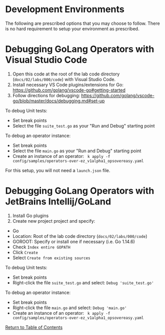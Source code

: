 # Development Environments

The following are prescribed options that you may choose to follow. There is no hard requirement to setup your environment as prescribed.

# Debugging GoLang Operators with Visual Studio Code

1. Open this code at the root of the lab code directory (`docs/02/labs/000/code`) with Visual Studio Code. 
2. Install necessary VS Code plugins/extensions for Go:  https://github.com/golang/vscode-go#getting-started
3. Follow directions for debugging: https://github.com/golang/vscode-go/blob/master/docs/debugging.md#set-up


To debug Unit tests: 
- Set break points
- Select the file `suite_test.go` as your "Run and Debug" starting point

To debug an operator instance:
- Set break points 
- Select the file `main.go` as your "Run and Debug" starting point
- Create an instance of an operator: ` k apply -f config/samples/operators-over-ez_v1alpha1_opsovereasy.yaml`

For this setup, you will not need a `launch.json` file.

# Debugging GoLang Operators with JetBrains Intellij/GoLand

1. Install Go plugins
2. Create new project project and specify: 
- Go
- Location: Root of the lab code directory (`docs/02/labs/000/code`) 
- GOROOT: Specify or install one if necessary (i.e. Go 1.14.6)
- Check `Index entire GOPATH`
- Click `Create`
- Select `Create from existing sources`

To debug Unit tests: 
- Set break points
- Right-click the file `suite_test.go` and select: `Debug 'suite_test.go'`

To debug an operator instance:
- Set break points 
- Right-click the file `main.go` and select: `Debug 'main.go'`
- Create an instance of an operator: ` k apply -f config/samples/operators-over-ez_v1alpha1_opsovereasy.yaml`


[Return to Table of Contents](../../../../)

